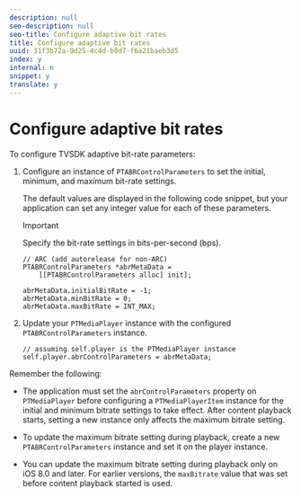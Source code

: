 ```yaml
---
description: null
seo-description: null
seo-title: Configure adaptive bit rates
title: Configure adaptive bit rates
uuid: 31f3b72a-9d25-4c4d-b0d7-f6a21baeb3d5
index: y
internal: n
snippet: y
translate: y
---
```


# Configure adaptive bit rates

To configure TVSDK adaptive bit-rate parameters: 

1. Configure an instance of `PTABRControlParameters` to set the initial, minimum, and maximum bit-rate settings.

   The default values are displayed in the following code snippet, but your application can set any integer value for each of these parameters. 
   >[!IMPORTANT]
   >
   >Specify the bit-rate settings in bits-per-second (bps).

   ```
   // ARC (add autorelease for non-ARC) 
   PTABRControlParameters *abrMetaData =  
       [[PTABRControlParameters alloc] init];  
    
   abrMetaData.initialBitRate = -1; 
   abrMetaData.minBitRate = 0; 
   abrMetaData.maxBitRate = INT_MAX;
   ```


1. Update your `PTMediaPlayer` instance with the configured `PTABRControlParameters` instance.

   ```
   // assuming self.player is the PTMediaPlayer instance 
   self.player.abrControlParameters = abrMetaData;
   ```

Remember the following: 
* The application must set the `abrControlParameters` property on `PTMediaPlayer` before configuring a `PTMediaPlayerItem` instance for the initial and minimum bitrate settings to take effect. After content playback starts, setting a new instance only affects the maximum bitrate setting. 

* To update the maximum bitrate setting during playback, create a new `PTABRControlParameters` instance and set it on the player instance.
* You can update the maximum bitrate setting during playback only on iOS 8.0 and later. For earlier versions, the `maxBitrate` value that was set before content playback started is used.




